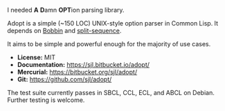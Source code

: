 I needed **A** **D**amn **OPT**ion parsing library.

Adopt is a simple (~150 LOC) UNIX-style option parser in Common Lisp.
It depends on [Bobbin][] and [split-sequence][].

It aims to be simple and powerful enough for the majority of use cases.

* **License:** MIT
* **Documentation:** <https://sjl.bitbucket.io/adopt/>
* **Mercurial:** <https://bitbucket.org/sjl/adopt/>
* **Git:** <https://github.com/sjl/adopt/>

The test suite currently passes in SBCL, CCL, ECL, and ABCL on Debian.  Further
testing is welcome.

[Bobbin]: https://github.com/sjl/bobbin
[split-sequence]: https://www.cliki.net/split-sequence
